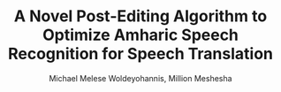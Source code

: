 ---
paperId: 39
author: Michael Melese Woldeyohannis, Million Meshesha
publicationauthor: Melese Woldeyohannis, M. et al.
title: A Novel Post-Editing Algorithm to Optimize Amharic Speech Recognition for Speech Translation
pdf: --
poster: --
alt: --
type: Poster
topic: Natural Language Processing
link: --
conference: neurips
year: 2018
tags: neurips-2018
location: Montreal, Canada
---